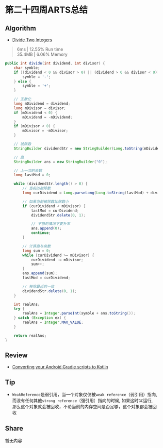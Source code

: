 # 第二十四周ARTS总结
## Algorithm
- [Divide Two Integers](https://leetcode.com/problems/divide-two-integers/)
> 6ms | 12.55% Run time  
> 35.4MB | 6.06% Memory
```java
public int divide(int dividend, int divisor) {
    char symble;
    if ((dividend < 0 && divisor > 0) || (dividend > 0 && divisor < 0)) {
        symble = '-';
    } else {
        symble = '+';
    }

    // 正数化
    long mDividend = dividend;
    long mDivisor = divisor;
    if (mDividend < 0) {
        mDividend = -mDividend;
    }
    if (mDivisor < 0) {
        mDivisor = -mDivisor;
    }

    // 被除数
    StringBuilder dividendStr = new StringBuilder(Long.toString(mDividend));

    // 商
    StringBuilder ans = new StringBuilder("0");

    // 上一次的余数
    long lastMod = 0;

    while (dividendStr.length() > 0) {
        // 当前的被除数
        long curDividend = Long.parseLong(Long.toString(lastMod) + dividendStr.subSequence(0, 1));

        // 如果当前被除数比除数小
        if (curDividend < mDivisor) {
            lastMod = curDividend;
            dividendStr.delete(0, 1);

            // 不够的情况下要补零
            ans.append(0);
            continue;
        }

        // 计算商与余数
        long sum = 0;
        while (curDividend >= mDivisor) {
            curDividend -= mDivisor;
            sum++;
        }
        ans.append(sum);
        lastMod = curDividend;

        // 移除最近的一位
        dividendStr.delete(0, 1);
    }

    int realAns;
    try {
        realAns = Integer.parseInt(symble + ans.toString());
    } catch (Exception ex) {
        realAns = Integer.MAX_VALUE;
    }

    return realAns;
}
```

## Review
- [Converting your Android Gradle scripts to Kotlin](https://proandroiddev.com/converting-your-android-gradle-scripts-to-kotlin-1172f1069880)

## Tip
+ `WeakReference`是弱引用，当一个对象仅仅被`weak reference`（弱引用）指向, 而没有任何其他`strong reference`（强引用）指向的时候, 如果这时`GC`运行, 那么这个对象就会被回收，不论当前的内存空间是否足够，这个对象都会被回收
  
## Share
暂无内容